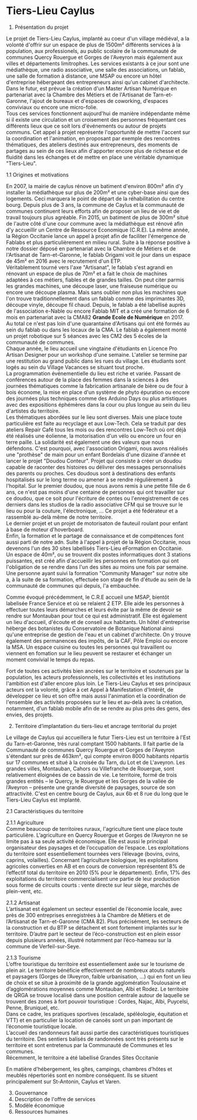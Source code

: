 # Tiers-Lieu Caylus    

1. Présentation du projet  

Le projet de Tiers-Lieu Caylus, implanté au coeur d'un village médiéval, a la volonté d'offrir sur un espace de plus de 1500m² différents services à la population, aux professionels, au public scolaire de la communauté de communes Quercy Rouergue et Gorges de l'Aveyron mais également aux villes et départements limitrophes. Les services existants à ce jour sont une médiathèque, une radio associative, une salle des associations, un fablab, une salle de formation à distance, une MSAP ou encore un hôtel d'entreprise hébergeant des entrepreneurs ainsi qu'un cabinet d'architecte. Dans le futur, est prévue la création d'un Master Artisan Numérique en partenariat avec la Chambre des Métiers et de l'Artisanat de Tarn-et-Garonne, l'ajout de bureaux et d'espaces de coworking, d'espaces conviviaux ou encore une micro-folie.  
Tous ces services fonctionnent aujourd'hui de manière indépendante même si il existe une circulation et un croisement des personnes fréquentant ces différents lieux que ce soit lors d'événements ou autour de projets communs. Cet appel à projet représente l'opportunité de mettre l'accent sur la coordination et l'animation, en proposant par exemple des rencontres thématiques, des ateliers destinés aux entrepreneurs, des moments de partages au sein de ces lieux afin d'apporter encore plus de richesse et de fluidité dans les échanges et de mettre en place une véritable dynamique "Tiers-Lieu".

1.1 Origines et motivations  

En 2007, la mairie de caylus rénove un batiment d'environ 800m² afin d'y installer la médiathèque sur plus de 200m² et une cyber-base ainsi que des logements. Ceci marquera le point de départ de la réhabilitation du centre bourg. 
Depuis plus de 3 ans, la commune de Caylus et la communauté de communes continuent leurs efforts afin de proposer un lieu de vie et de travail toujours plus agréable. Fin 2015, un batiment de plus de 300m² situé de l'autre côté d'une cour commune avec la médiathèque est rénové afin d'y accueillir un Centre de Ressource Economique (C.R.E). La même année, la Région Occitanie lance un appel à projet afin de faciliter l'émergence de Fablabs et plus particulièrement en milieu rural. Suite à la réponse positive à notre dossier déposé en partenariat avec la Chambre de Métiers et de l'Artisanat de Tarn-et-Garonne, le fablab Origami voit le jour dans un espace de 45m² en 2016 avec le recrutement d'un ETP.  
Véritablement tourné vers l'axe "Artisanat", le fablab s'est agrandi en rénovant un espace de plus de 70m² et a fait le choix de machines adaptées à ces métiers, fiables et de grandes tailles. On peut citer parmis les grandes machines, une découpe laser, une fraiseuse numérique ou encore une découpe plasma. Mais sans oublier non plus les machines que l'on trouve traditionnellement dans un fablab comme des imprimantes 3D, découpe vinyle, découpe fil chaud.
Depuis, le fablab a été labellisé auprès de l'association e-Nable ou encore Fablab MIT et a créé une formation de 6 mois en partenariat avec la CMA82 **Grande Ecole de Numérique** en 2017.  
Au total ce n'est pas loin d'une quarantaine d'Artisans qui ont été formés au sein du fablab ou dans les locaux de la CMA.
Le fablab a également monté un projet robotique sur 5 séances avec les CM2 des 5 écoles de la communauté de communes.  
Chaque année, le lieu accueil une vingtaine d'étudiants en Licence Pro Artisan Designer pour un workshop d'une semaine. L'atelier se termine par une restitution au grand public dans les rues du village. Les étudiants sont logés au sein du Village Vacances se situant tout proche.  
La programmation événementielle du lieu est riche et variée. Passant de conférences autour de la place des femmes dans la sciences à des journées thématiques comme la fabrication artisanale de bière ou de four à bois économe, la mise en place d'un système de phyto épuration ou encore des journées plus techniques comme des Arduino Days ou plus artistiques avec des expositions éphémères dans la cour ou plus longue au sein du lieu d'artistes du territoire.   
Les thématiques abordées sur le lieu sont diverses. Mais une place toute particulière est faite au recyclage et aux Low-Tech. Cela se traduit par des ateliers Repair Café tous les mois ou des rencontres Low-Tech où ont déjà été réalisés une éolienne, la motorisation d'un vélo ou encore un four en terre paille. 
La solidarité est également une des valeurs que nous défendons. C'est pourquoi, avec l'association Origami, nous avons réalisés une "prothèse" de main pour un enfant Bordelais d'une dizaine d'année et lancer le projet "Doudou Conteur". Projet qui consiste à créer un doudou capable de raconter des histoires ou délivrer des messages personnalisés des parents ou proches. Ces doudous sont à destinations des enfants hospitalisés sur le long terme ou amener à se rendre régulièrement à l'hopital. Sur le premier doudou, que nous avons remis à une petite fille de 6 ans, ce n'est pas moins d'une centaine de personnes qui ont travailler sur ce doudou, que ce soit pour l'écriture de contes ou l'enregistrement de ces derniers dans les studios de la radio associative CFM qui se trouve sur le lieu ou pour la couture, l'électronique, ...
Ce projet a été fédérateur et a rassemblé au-delà même de notre territoire.  
Le dernier projet et un projet de motorisaton de fauteuil roulant pour enfant à base de moteur d'hoverboard.    
Enfin, la formation et le partage de connaissance et de compétences font aussi parti de notre adn. Suite à l'appel à projet de la Région Occitanie, nous devenons l'un des 30 sites labellisés Tiers-Lieu eFormation en Occitanie. Un espace de 40m², ou se trouvent dix postes informatiques dont 3 stations puissantes, est créé afin d'accueillir les personnes en formation qui ont l'obligation de se rendre dans l'un des sites au moins une fois par semaine. 
Une personne ayant suivi la formation "Community Manager" sur notre site a, à la suite de sa formation, effectuée son stage de fin d'étude au sein de la communauté de communes qui depuis, l'a embauchée.  

Comme évoqué précédemment, le C.R.E accueil une MSAP, bientôt labelisée France Service et où se relaient 2 ETP. Elle aide les personnes à effectuer toutes leurs démarches et leurs évite par la même de devoir se rendre sur Montauban pour tout ce qui est administratif. Elle est également un lieu d'accueil, d'écoute et de conseil aux habitants. Un hôtel d'entreprise héberge des botanistes du Conservatoire de Botanique National ainsi qu'une entreprise de gestion de l'eau et un cabinet d'architecte. On y trouve également des permanences des impôts, de la CAF, Pôle Emploi ou encore la MSA. Un espace cuisine ou toutes les personnes qui travaillent ou viennent en fomation sur le lieu peuvent se restaurer et échanger un moment convivial le temps du repas.  

Fort de toutes ces activités bien ancrées sur le territoire et soutenues par la population, les acteurs professionnels, les collectivités et les institutions l'ambition est d'aller encore plus loin. Le Tiers-Lieu Caylus et ses principaux acteurs ont la volonté, grâce à cet Appel à Manifestation d'Intérêt, de développer ce lieu et son offre mais aussi l'animation et la coordination de l'ensemble des activités proposées sur le lieu et au-delà avec la création, notamment, d'un fablab mobile afin de se rendre au plus près des gens, des envies, des projets.

2. Territoire d’implantation du tiers-lieu et ancrage territorial du projet  

Le village de Caylus qui accueillera le futur Tiers-Lieu est un territoire à l'Est du Tarn-et-Garonne, très rural comptant 1500 habitants. Il fait partie de la Communauté de communes Quercy Rouergue et Gorges de l'Aveyron s'étendant sur près de 463km², qui compte environ 8000 habitants répartis sur 17 communes et situé à la croisée du Tarn, du Lot et de L'aveyron. Les grandes villes, Montauban, Cahors ou Villefranche de Rouergue, sont relativement éloignées de ce bassin de vie. Le territoire, formé de trois grandes entités – le Quercy, le Rouergue et les Gorges de la vallée de l’Aveyron – présente une grande diversité de paysages, source de son attractivité.  C'est en centre bourg de Caylus, aux 6b et 8 rue du long que le Tiers-Lieu Caylus est implanté.

2.1 Caractéristiques du territoire  

2.1.1 Agriculture  
Comme beaucoup de territoires ruraux, l'agriculture tient une place toute particulière. L’agriculture en Quercy Rouergue et Gorges de l’Aveyron ne se limite pas à sa seule activité économique. Elle est aussi le principal organisateur des paysages et de l’occupation de l’espace. Les exploitations du territoire sont essentiellement tournées vers l’élevage (bovins, ovins, caprins, volailles). Concernant l’agriculture biologique, les exploitations agricoles converties en AB et en cours de conversion représentent 8% de l’effectif total du territoire en 2010 (5% pour le département). Enfin, 17% des exploitations du territoire commercialisent une partie de leur production sous forme de circuits courts : vente directe sur leur siège, marchés de plein-vent, etc. 

2.1.2 Artisanat  
L’artisanat est également un secteur essentiel de l’économie locale, avec près de 300 entreprises enregistrées à la Chambre de Métiers et de l’Artisanat de Tarn-et-Garonne (CMA 82). Plus précisément, les secteurs de la construction et du BTP se détachent et sont fortement implantés sur le territoire. D’autre part le secteur de l’éco-construction est en plein essor depuis plusieurs années, illustré notamment par l’éco-hameau sur la commune de Verfeil-sur-Seye.  

2.1.3 Tourisme  
L’offre touristique du territoire est essentiellement axée sur le tourisme de plein air. Le territoire bénéficie effectivement de nombreux atouts naturels et paysagers (Gorges de l’Aveyron, faible urbanisation, …) qui en font un lieu de choix et se situe à proximité de la grande agglomération Toulousaine et d’agglomérations moyennes comme Montauban, Albi et Rodez. Le territoire de QRGA se trouve localisé dans une position centrale autour de laquelle se trouvent des zones à fort pouvoir touristique : Cordes, Najac, Albi, Puycelsi, Penne, Bruniquel, etc.  
Dans ce cadre, les pratiques sportives (escalade, spéléologie, équitation et VTT) et en particulier la location de canoës sont un pan important de l’économie touristique locale.  
L’accueil des randonneurs fait aussi partie des caractéristiques touristiques du territoire. Des sentiers balisés de randonnées sont très présents sur le territoire et sont entretenus par la Communauté de Communes et les communes.  
Récemment, le territoire a été labellisé Grandes Sites Occitanie 

 

En matière d’hébergement, les gîtes, campings, chambres d’hôtes et meublés répertoriés sont en nombre conséquent. Ils se situent principalement sur St-Antonin, Caylus et Varen.

3. Gouvernance  
4. Description de l'offre de services  
5. Modèle économique  
6. Ressources humaines  

